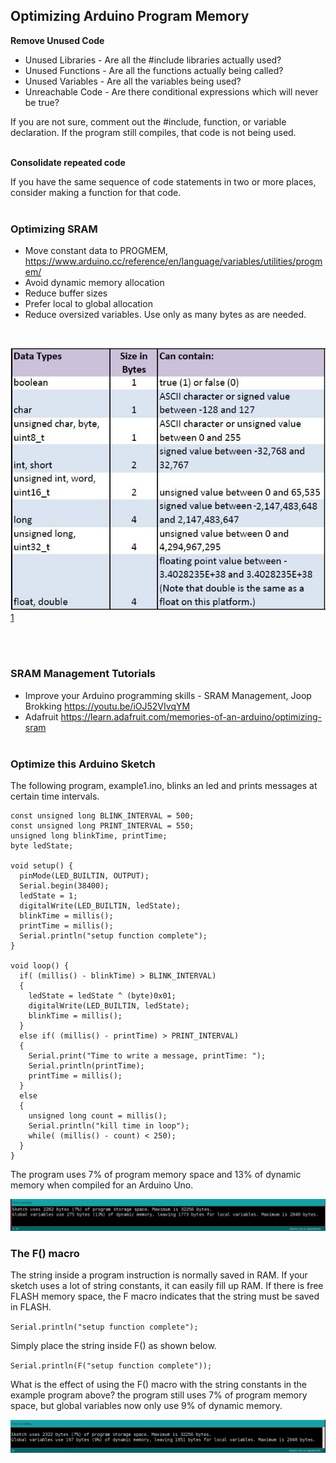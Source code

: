 ## Optimizing Arduino Program Memory

**Remove Unused Code**
- Unused Libraries - Are all the #include libraries actually used?
- Unused Functions - Are all the functions actually being called?
- Unused Variables - Are all the variables being used?
- Unreachable Code - Are there conditional expressions which will never be true?

If you are not sure, comment out the #include, function, or variable declaration. If the program still compiles, that code is not being used. <br> <br>

**Consolidate repeated code**

If you have the same sequence of code statements in two or more places, consider making a function for that code.<br>
<br>

### Optimizing SRAM

- Move constant data to PROGMEM, https://www.arduino.cc/reference/en/language/variables/utilities/progmem/
- Avoid dynamic memory allocation
- Reduce buffer sizes 
- Prefer local to global allocation
- Reduce oversized variables. Use only as many bytes as are needed.

<br>

![Arduino Data Types](./images/learn_arduino_DataTypes.jpg "Arduino Data Types") [1](https://cdn-learn.adafruit.com/assets/assets/000/031/818/medium800/learn_arduino_DataTypes.jpg?1460932589)

<br><br>

### SRAM Management Tutorials

- Improve your Arduino programming skills - SRAM Management, Joop Brokking  https://youtu.be/iOJ52VIvqYM 
- Adafruit   https://learn.adafruit.com/memories-of-an-arduino/optimizing-sram
<br><br>

### Optimize this Arduino Sketch

<p>The following program, example1.ino, blinks an led and prints messages at certain time intervals.

```
const unsigned long BLINK_INTERVAL = 500;
const unsigned long PRINT_INTERVAL = 550;
unsigned long blinkTime, printTime;
byte ledState;

void setup() {
  pinMode(LED_BUILTIN, OUTPUT);
  Serial.begin(38400);
  ledState = 1;
  digitalWrite(LED_BUILTIN, ledState);
  blinkTime = millis();
  printTime = millis();
  Serial.println("setup function complete");
}

void loop() {
  if( (millis() - blinkTime) > BLINK_INTERVAL)
  {
    ledState = ledState ^ (byte)0x01;
    digitalWrite(LED_BUILTIN, ledState);
    blinkTime = millis();
  }
  else if( (millis() - printTime) > PRINT_INTERVAL)
  {
    Serial.print("Time to write a message, printTime: ");
    Serial.println(printTime);
    printTime = millis();
  }
  else
  {
    unsigned long count = millis();
    Serial.println("kill time in loop");
    while( (millis() - count) < 250); 
  }
}
```

<p>The program uses 7% of program memory space and 13% of dynamic memory when compiled for an Arduino Uno.</p>


![Non-optimized Memory](./images/memoryex1.png "Non-optimized Memory")
<br>

### The F() macro

The string inside a program instruction is normally saved in RAM. If your sketch uses a lot of string constants, it can easily fill up RAM. If there is free FLASH memory space, the F macro indicates that the string must be saved in FLASH.

`Serial.println("setup function complete");`

Simply place the string inside F() as shown below.

`Serial.println(F("setup function complete"));`

<p>What is the effect of using the F() macro with the string constants in the example program above? the program still uses 7% of program memory space, but global variables now only use 9% of dynamic memory.</p>

![F macro effect](./images/fmacroex2.png "F macro effect")
<br>

